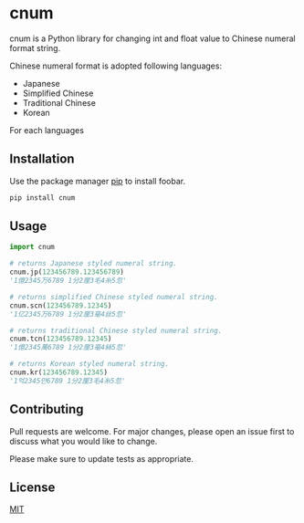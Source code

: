 # cnum

cnum is a Python library for changing int and float value to Chinese numeral format string.

Chinese numeral format is adopted following languages:
- Japanese
- Simplified Chinese
- Traditional Chinese 
- Korean

For each languages 

## Installation

Use the package manager [pip](https://pip.pypa.io/en/stable/) to install foobar.

```bash
pip install cnum
```

## Usage

```python
import cnum

# returns Japanese styled numeral string.
cnum.jp(123456789.123456789)
'1億2345万6789 1分2厘3毛4糸5忽'

# returns simplified Chinese styled numeral string. 
cnum.scn(123456789.12345)
'1亿2345万6789 1分2厘3毫4丝5忽'

# returns traditional Chinese styled numeral string. 
cnum.tcn(123456789.12345)
'1億2345萬6789 1分2厘3毫4絲5忽'

# returns Korean styled numeral string. 
cnum.kr(123456789.12345)
'1억2345만6789 1分2厘3毛4糸5忽'
```

## Contributing
Pull requests are welcome. For major changes, please open an issue first to discuss what you would like to change.

Please make sure to update tests as appropriate.

## License
[MIT](https://choosealicense.com/licenses/mit/)